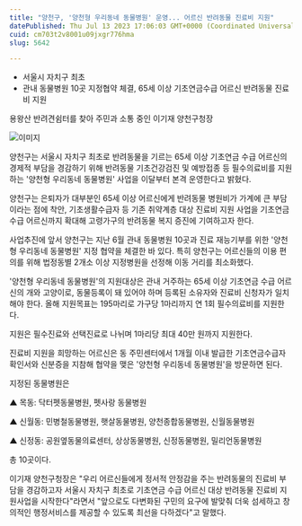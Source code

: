 ```yaml
---
title: "양천구, '양천형 우리동네 동물병원' 운영... 어르신 반려동물 진료비 지원"
datePublished: Thu Jul 13 2023 17:06:03 GMT+0000 (Coordinated Universal Time)
cuid: cm703t2v8001u09jxgr776hma
slug: 5642

---
```



- 서울시 자치구 최초
- 관내 동물병원 10곳 지정협약 체결, 65세 이상 기초연금수급 어르신 반려동물 진료비 지원

용왕산 반려견쉼터를 찾아 주민과 소통 중인 이기재 양천구청장

![이미지](https://cdn.hashnode.com/res/hashnode/image/upload/v1739255480068/db6da736-6e43-4226-a108-98feba226327.jpeg)

양천구는 서울시 자치구 최초로 반려동물을 기르는 65세 이상 기초연금 수급 어르신의 경제적 부담을 경감하기 위해 반려동물 기초건강검진 및 예방접종 등 필수의료비를 지원하는 '양천형 우리동네 동물병원' 사업을 이달부터 본격 운영한다고 밝혔다.

양천구는 은퇴자가 대부분인 65세 이상 어르신에게 반려동물 병원비가 가계에 큰 부담이라는 점에 착안, 기초생활수급자 등 기존 취약계층 대상 진료비 지원 사업을 기초연금 수급 어르신까지 확대해 고령가구의 반려동물 복지 증진에 기여하고자 한다.

사업추진에 앞서 양천구는 지난 6월 관내 동물병원 10곳과 진료 재능기부를 위한 '양천형 우리동네 동물병원' 지정 협약을 체결한 바 있다. 특히 양천구는 어르신들의 이용 편의를 위해 법정동별 2개소 이상 지정병원을 선정해 이동 거리를 최소화했다.

'양천형 우리동네 동물병원'의 지원대상은 관내 거주하는 65세 이상 기초연금 수급 어르신의 개와 고양이로, 동물등록이 돼 있어야 하며 등록된 소유자와 진료비 신청자가 일치해야 한다. 올해 지원목표는 195마리로 가구당 1마리까지 연 1회 필수의료비를 지원한다.

지원은 필수진료와 선택진료로 나뉘며 1마리당 최대 40만 원까지 지원한다.

진료비 지원을 희망하는 어르신은 동 주민센터에서 1개월 이내 발급한 기초연금수급자 확인서와 신분증을 지참해 협약을 맺은 '양천형 우리동네 동물병원'을 방문하면 된다.

지정된 동물병원은

▲ 목동: 닥터펫동물병원, 펫사랑 동물병원

▲ 신월동: 민병철동물병원, 햇살동물병원, 양천종합동물병원, 신월동물병원

▲ 신정동: 공원옆동물의료센터, 상상동물병원, 신정동물병원, 밀리언동물병원

총 10곳이다.

이기재 양천구청장은 "우리 어르신들에게 정서적 안정감을 주는 반려동물의 진료비 부담을 경감하고자 서울시 자치구 최초로 기초연금 수급 어르신 대상 반려동물 진료비 지원사업을 시작한다"라면서 "앞으로도 다변화된 구민의 요구에 발맞춰 더욱 섬세하고 창의적인 행정서비스를 제공할 수 있도록 최선을 다하겠다"고 말했다.